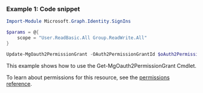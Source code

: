### Example 1: Code snippet

```powershellImport-Module Microsoft.Graph.Identity.SignIns

$params = @{
	scope = "User.ReadBasic.All Group.ReadWrite.All"
}

Update-MgOauth2PermissionGrant -OAuth2PermissionGrantId $oAuth2PermissionGrantId -BodyParameter $params
```
This example shows how to use the Get-MgOauth2PermissionGrant Cmdlet.
To learn about permissions for this resource, see the [permissions reference](/graph/permissions-reference).

